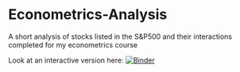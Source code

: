 # Econometrics-Analysis

A short analysis of stocks listed in the S&P500 and their interactions completed for my econometrics course

Look at an interactive version here: [![Binder](https://mybinder.org/badge_logo.svg)](https://mybinder.org/v2/gh/bernhardkissler/Econometrics-Analysis/HEAD)
